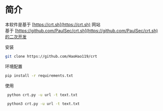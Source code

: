 简介
========


本软件是基于 [https://crt.sh](https://crt.sh) 网站<br> 
基于 [https://github.com/PaulSec/crt.sh](https://github.com/PaulSec/crt.sh)的二次开发<br> 


安装

```bash
git clone https://github.com/HaoHao119/crt

```

环境配置

```bash
pip install -r requirements.txt
```
使用

```bash
 python crt.py -u url -t text.txt
```

```bash
 python3 crt.py -u url -t text.txt
```


